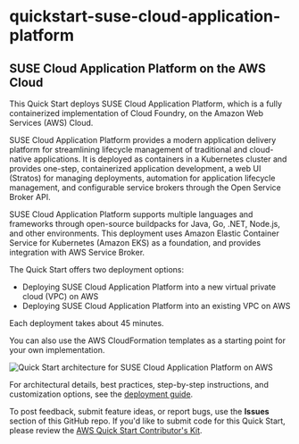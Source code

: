 # quickstart-suse-cloud-application-platform
## SUSE Cloud Application Platform on the AWS Cloud

This Quick Start deploys SUSE Cloud Application Platform, which is a fully containerized implementation of Cloud Foundry, on the Amazon Web Services (AWS) Cloud.

SUSE Cloud Application Platform provides a modern application delivery platform for streamlining lifecycle management of traditional and cloud-native applications. It is deployed as containers in a Kubernetes cluster and provides one-step, containerized application development, a web UI (Stratos) for managing deployments, automation for application lifecycle management, and configurable service brokers through the Open Service Broker API.

SUSE Cloud Application Platform supports multiple languages and frameworks through open-source buildpacks for Java, Go, .NET, Node.js, and other environments. This deployment uses Amazon Elastic Container Service for Kubernetes (Amazon EKS) as a foundation, and provides integration with AWS Service Broker.

The Quick Start offers two deployment options:

- Deploying SUSE Cloud Application Platform into a new virtual private cloud (VPC) on AWS
- Deploying SUSE Cloud Application Platform into an existing VPC on AWS

Each deployment takes about 45 minutes.

You can also use the AWS CloudFormation templates as a starting point for your own implementation.

![Quick Start architecture for SUSE Cloud Application Platform on AWS](https://d1.awsstatic.com/partner-network/QuickStart/datasheets/suse-cap-architecture-on-aws.png)

For architectural details, best practices, step-by-step instructions, and customization options, see the 
[deployment guide](https://fwd.aws/eb5pW).

To post feedback, submit feature ideas, or report bugs, use the **Issues** section of this GitHub repo.
If you'd like to submit code for this Quick Start, please review the [AWS Quick Start Contributor's Kit](https://aws-quickstart.github.io/). 
